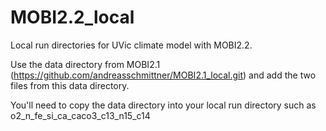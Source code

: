 # MOBI2.2_local
Local run directories for UVic climate model with MOBI2.2.

Use the data directory from MOBI2.1 (https://github.com/andreasschmittner/MOBI2.1_local.git) and add the two files from this data directory.

You'll need to copy the data directory into your local run directory such as o2_n_fe_si_ca_caco3_c13_n15_c14
